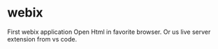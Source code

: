 # webix
First webix application
Open Html in favorite browser. Or us live server extension from vs code.
